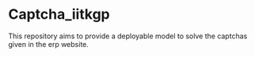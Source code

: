 # Captcha_iitkgp
This repository aims to provide a deployable model to solve the captchas given in the erp website.
